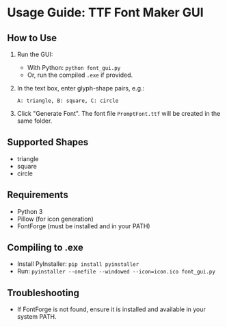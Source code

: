 # Usage Guide: TTF Font Maker GUI

## How to Use

1. Run the GUI:
   - With Python: `python font_gui.py`
   - Or, run the compiled `.exe` if provided.

2. In the text box, enter glyph-shape pairs, e.g.:
   ```
   A: triangle, B: square, C: circle
   ```

3. Click "Generate Font". The font file `PromptFont.ttf` will be created in the same folder.

## Supported Shapes
- triangle
- square
- circle

## Requirements
- Python 3
- Pillow (for icon generation)
- FontForge (must be installed and in your PATH)

## Compiling to .exe
- Install PyInstaller: `pip install pyinstaller`
- Run: `pyinstaller --onefile --windowed --icon=icon.ico font_gui.py`

## Troubleshooting
- If FontForge is not found, ensure it is installed and available in your system PATH. 
